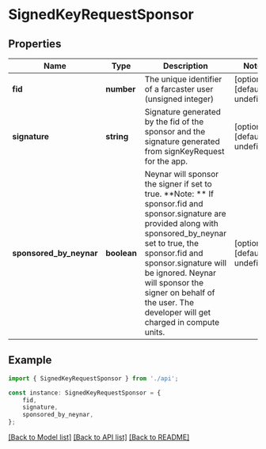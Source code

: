 # SignedKeyRequestSponsor


## Properties

Name | Type | Description | Notes
------------ | ------------- | ------------- | -------------
**fid** | **number** | The unique identifier of a farcaster user (unsigned integer) | [optional] [default to undefined]
**signature** | **string** | Signature generated by the fid of the sponsor and the signature generated from signKeyRequest for the app. | [optional] [default to undefined]
**sponsored_by_neynar** | **boolean** | Neynar will sponsor the signer if set to true. **Note: ** If sponsor.fid and sponsor.signature are provided along with sponsored_by_neynar set to true,  the sponsor.fid and sponsor.signature will be ignored.  Neynar will sponsor the signer on behalf of the user. The developer will get charged in compute units.  | [optional] [default to undefined]

## Example

```typescript
import { SignedKeyRequestSponsor } from './api';

const instance: SignedKeyRequestSponsor = {
    fid,
    signature,
    sponsored_by_neynar,
};
```

[[Back to Model list]](../README.md#documentation-for-models) [[Back to API list]](../README.md#documentation-for-api-endpoints) [[Back to README]](../README.md)
